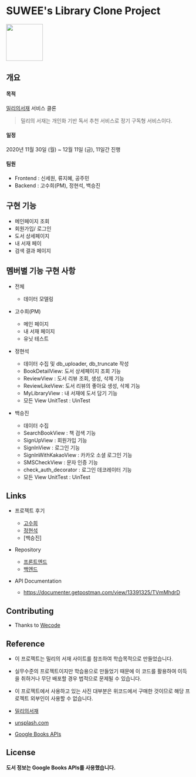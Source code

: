 # SUWEE's Library Clone Project

<img src="https://trello-attachments.s3.amazonaws.com/5fc465951dfcce1dc3a95814/5fc48e535151e366256bb3ef/14fd0811cb2d556ca69cc0bc8aafded7/logo_black.png" height="100"/>

## 개요

#### 목적
[밀리의서재](https://www.millie.co.kr//) 서비스 클론
> 밀리의 서재는 개인화 기반 독서 추천 서비스로 정기 구독형 서비스이다.

#### 일정
2020년 11월 30일 (월) ~ 12월 11일 (금), 11일간 진행

#### 팀원

- Frontend : 신세원, 류지혜, 공주민
- Backend : 고수희(PM), 정현석, 백승진

## 구현 기능

- 메인페이지 조회
- 회원가입/  로그인 
- 도서 상세페이지
- 내 서재 페이
- 검색 결과 페이지

## 멤버별 기능 구현 사항

- 전체
    - 데이터 모델링

- 고수희(PM)
    - 메인 페이지
    - 내 서재 페이지
    - 유닛 테스트
    
- 정현석
    - 데이터 수집 및 db_uploader, db_truncate 작성
    - BookDetailView: 도서 상세페이지 조회 기능
    - ReviewView : 도서 리뷰 조회, 생성, 삭제 기능
    - ReviewLikeView: 도서 리뷰의 좋아요 생성, 삭제 기능
    - MyLibraryView : 내 서재에 도서 담기 기능 
    - 모든 View UnitTest : UinTest
    
- 백승진
    - 데이터 수집
    - SearchBookView : 책 검색 기능
    - SignUpView : 회원가입 기능
    - SignInView : 로그인 기능
    - SignInWithKakaoView : 카카오 소셜 로그인 기능
    - SMSCheckView : 문자 인증 기능
    - check_auth_decorator : 로그인 데코레이터 기능
    - 모든 View UnitTest : UinTest

## Links

- 프로젝트 후기
  - [고수희](https://velog.io/@burgundy/Project-Suwees-Library-%ED%9B%84%EA%B8%B0)
  - [정현석](https://velog.io/@cs982607/2%EC%B0%A8-%ED%94%84%EB%A1%9C%EC%A0%9D%ED%8A%B8-%ED%9B%84%EA%B8%B0)
  - [백승진]

- Repository
  - [프론트엔드](https://github.com/wecode-bootcamp-korea/14-2nd-SUWEE-frontend)
  - [백엔드](https://github.com/wecode-bootcamp-korea/14-2nd-SUWEE-backend)
  
- API Documentation
  - https://documenter.getpostman.com/view/13391325/TVmMhdrD
 
## Contributing

- Thanks to [Wecode](https://wecode.co.kr/)

## Reference

- 이 프로젝트는 밀리의 서재 사이트를 참조하여 학습목적으로 만들었습니다.
- 실무수준의 프로젝트이지만 학습용으로 만들었기 때문에 이 코드를 활용하여 이득을 취하거나 무단 배포할 경우 법적으로 문제될 수 있습니다.
- 이 프로젝트에서 사용하고 있는 사진 대부분은 위코드에서 구매한 것이므로 해당 프로젝트 외부인이 사용할 수 없습니다.

- [밀리의서재](https://www.millie.co.kr/)
- [unsplash.com](https://unsplash.com/)
- [Google Books APIs](https://developers.google.com/books)

## License

**도서 정보는 Google Books APIs를 사용했습니다.**

